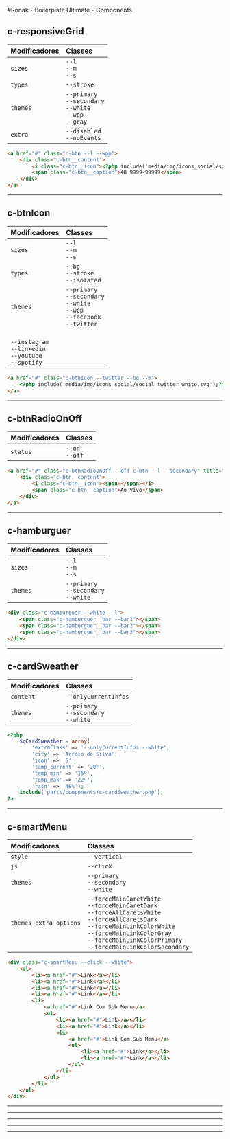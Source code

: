 
#Ronak - Boilerplate Ultimate - Components

## c-responsiveGrid
| Modificadores | Classes                         | 
| :------------ | :--------------------------- | 
| `sizes`       | `--l` <br> `--m` <br> `--s` | 
| `types`       | `--stroke` | 
| `themes`      | `--primary` <br> `--secondary` <br> `--white` <br> `--wpp` <br> `--gray`|
| `extra`      | `--disabled` <br> `--noEvents`|
```html
<a href="#" class="c-btn --l --wpp">
    <div class="c-btn__content">
        <i class="c-btn__icon"><?php include('media/img/icons_social/social_wpp_white.svg');?></i>
        <span class="c-btn__caption">48 9999-99999</span>
    </div>
</a>
```

---

## c-btnIcon
| Modificadores | Classes                         | 
| :------------ | :--------------------------- | 
| `sizes`       | `--l` <br> `--m` <br> `--s` | 
| `types`       | `--bg` <br> `--stroke` <br> `--isolated` | 
| `themes`      | `--primary` <br> `--secondary` <br> `--white` <br> `--wpp` <br> `--facebook` <br> `--twitter` 
<br> `--instagram` <br> `--linkedin` <br> `--youtube` <br> `--spotify`|
```html
<a href="#" class="c-btnIcon --twitter --bg --m">
    <?php include('media/img/icons_social/social_twitter_white.svg');?>
</a>
```

---

## c-btnRadioOnOff
| Modificadores | Classes                         | 
| :------------ | :--------------------------- | 
| `status`       | `--on` <br> `--off` |
```html
<a href="#" class="c-btnRadioOnOff --off c-btn --l --secondary" title="Ao Vivo">
    <div class="c-btn__content">
        <i class="c-btn__icon"><span></span></i>
        <span class="c-btn__caption">Ao Vivo</span>
    </div>
</a>
```

---

## c-hamburguer
| Modificadores | Classes                         | 
| :------------ | :--------------------------- | 
| `sizes`       | `--l` <br> `--m` <br> `--s` |
| `themes`      | `--primary` <br> `--secondary` <br> `--white`|
```html
<div class="c-hamburguer --white --l">
    <span class="c-hamburguer__bar --bar1"></span>
    <span class="c-hamburguer__bar --bar2"></span>
    <span class="c-hamburguer__bar --bar3"></span>
</div>
```

---

## c-cardSweather
| Modificadores | Classes                         | 
| :------------ | :--------------------------- | 
| `content`       | `--onlyCurrentInfos` |
| `themes`      | `--primary` <br> `--secondary` <br> `--white`|
```php
<?php
    $cCardSweather = array(
        'extraClass' => '--onlyCurrentInfos --white',
        'city' => 'Arroio do Silva',
        'icon' => '5',
        'temp_current' => '20º',
        'temp_min' => '15º',
        'temp_max' => '22º',
        'rain' => '48%');
    include('parts/components/c-cardSweather.php');
?>
```

---
## c-smartMenu
| Modificadores | Classes                         | 
| :------------ | :--------------------------- | 
| `style`       | `--vertical` |
| `js`       | `--click` |
| `themes`      | `--primary` <br> `--secondary` <br> `--white`|
| `themes extra options`      | `--forceMainCaretWhite` <br>`--forceMainCaretDark` <br> `--forceAllCaretsWhite` <br> `--forceAllCaretsDark` <br> `--forceMainLinkColorWhite` <br> `--forceMainLinkColorGray`  <br>`--forceMainLinkColorPrimary` <br> `--forceMainLinkColorSecondary`|
```html
<div class="c-smartMenu --click --white">
    <ul>
        <li><a href="#">Link</a></li>
        <li><a href="#">Link</a></li>
        <li><a href="#">Link</a></li>
        <li><a href="#">Link</a></li>
        <li>
            <a href="#">Link Com Sub Menu</a>
            <ul>
                <li><a href="#">Link</a></li>
                <li><a href="#">Link</a></li>
                <li>
                    <a href="#">Link Com Sub Menu</a>
                    <ul>
                        <li><a href="#">Link</a></li>
                        <li><a href="#">Link</a></li>
                    </ul>
                </li>
            </ul>
        </li>
    </ul>
</div>
```



 
---
---
---
---
---